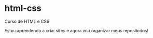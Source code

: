 # html-css
 Curso de HTML e CSS

 Estou aprendendo a criar sites e agora vou organizar meus repositorios!
 
